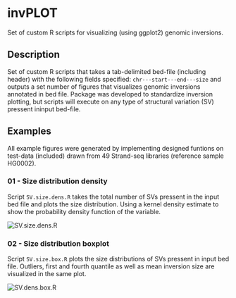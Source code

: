 # invPLOT
Set of custom R scripts for visualizing (using ggplot2) genomic inversions.

## Description
Set of custom R scripts that takes a tab-delimited bed-file (including header) with the following fields specified: `chr---start---end---size`
and outputs a set number of figures that visualizes genomic inversions annotated in bed file. Package was developed to standardize inversion plotting, but scripts will execute on any type of structural variation (SV) pressent ininput bed-file. 

## Examples
All example figures were generated by implementing designed funtions on test-data (included) drawn from 49 Strand-seq libraries (reference sample HG0002).

### 01 - Size distribution density 
Script `SV.size.dens.R` takes the total number of SVs pressent in the input bed file and plots the size distribution. Using a kernel density estimate to show the probability density function of the variable. 

![SV.size.dens.R](https://github.com/mattsada/invPLOT/blob/master/example_figures/SV.size.dens.R.png)

### 02 - Size distribution boxplot
Script `SV.size.box.R` plots the size distributions of SVs pressent in input bed file. Outliers, first and fourth quantile as well as mean inversion size are visualized in the same plot.

![SV.dens.box.R]()



